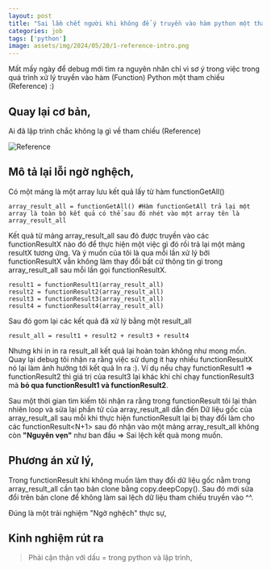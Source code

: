 ```yaml
---
layout: post
title: "Sai lầm chết người khi không để ý truyền vào hàm python một tham chiếu (Reference),"
categories: job
tags: ['python']
image: assets/img/2024/05/20/1-reference-intro.png
---
```


Mất mấy ngày để debug mới tìm ra nguyên nhân chỉ vì sơ ý trong việc trong quá trình xử lý truyền vào hàm (Function) Python một tham chiếu (Reference) :)


## Quay lại cơ bản,

Ai đã lập trình chắc không lạ gì về tham chiếu (Reference)

![Reference]({{site.url}}/assets/img/2024/05/20/2-reference.png)


## Mô tả lại lỗi ngờ nghệch,

Có một mảng là một array lưu kết quả lấy từ hàm functionGetAll()

```
array_result_all = functionGetAll() #Hàm functionGetAll trả lại một array là toàn bộ kết quả có thể sau đó nhét vào một array tên là array_result_all
```

Kết quả từ mảng array_result_all sau đó được truyền vào các functionResultX nào đó để thực hiện một việc gì đó rồi trả lại một mảng resultX tương ứng. Và ý muốn của tôi là qua mỗi lần xử lý bởi functionResultX vẫn không làm thay đổi bất cứ thông tin gì trong array_result_all sau mỗi lần gọi functionResultX.  

```
result1 = functionResult1(array_result_all)
result2 = functionResult2(array_result_all)
result3 = functionResult3(array_result_all)
result4 = functionResult4(array_result_all)
```

Sau đó gom lại các kết quả đã xử lý bằng một result_all

```
result_all = result1 + result2 + result3 + result4
```
Nhưng khi in in ra result_all kết quả lại hoàn toàn không như mong mốn. Quay lại debug tôi nhận ra rằng việc sử dụng ít hay nhiều functionResultX  nó lại làm ảnh hưởng tới kết quả In ra :). Ví dụ nếu chạy functionResult1 => functionResult2 thì giá trị của result3 lại khác khi chỉ chạy functionResult3 mà **bỏ qua functionResult1 và functionResult2**.

Sau một thời gian tìm kiếm tôi nhận ra rằng trong functionResult<N> tôi lại thản nhiên loop và sửa lại phần tử của array_result_all dẫn đến Dữ liệu gốc của array_result_all sau mỗi khi thực hiện functionResult<N> lại bị thay đổi làm cho các functionResult<N+1> sau đó nhận vào một mảng array_result_all không còn **"Nguyên vẹn"** như ban đầu => Sai lệch kết quả mong muốn.


## Phương án xử lý,

Trong functionResult<N> khi không muốn làm thay đổi dữ liệu gốc nằm trong array_result_all cần tạo bản clone bằng copy.deepCopy(). Sau đó mới sửa đổi trên bản clone để không làm sai lệch dữ liệu tham chiếu truyền vào ^^.

Đúng là một trải nghiệm "Ngờ nghệch" thực sự,

## Kinh nghiệm rút ra

>Phải cận thận với dấu = trong python và lập trình,

